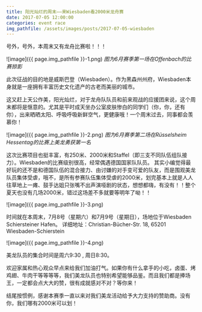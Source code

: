 ```yaml
---
title: 阳光灿烂的周末——来Wiesbaden看2000米龙舟赛
date: 2017-07-05 12:00:00
categories: event race
img_pathfile: /assets/images/posts/2017-07-05-wiesbaden
---
```


号外，号外，本周末又有龙舟比赛啦！！！

![image]({{ page.img_pathfile }}-1.png)
*图为6月赛季第一场在Offenbach的比赛掠影*

此次征战的目的地是威斯巴登（Wiesbaden）。作为黑森州州府，Wiesbaden本身就是一座拥有丰富历史文化遗产的古老而美丽的城市。

这又赶上天公作美，阳光灿烂，对于龙舟队队员和前来观战的应援团来说，这个周末都将是惬意的。尤其是平时成天坐办公室皮肤惨白的同学们（你，你，还有你），出来晒晒太阳、呼吸呼吸新鲜空气，更健康哦！一个周末过去，同事都会羡慕你！

![image]({{ page.img_pathfile }}-2.png)
*图为6月赛季第二场在Rüsselsheim Hessentag的比赛上美龙勇获第一名*

这次比赛项目也挺丰富，有250米、2000米和Staffel（即三支不同队伍组队接力）。Wiesbaden的比赛级别很高，经常偶遇德国国家队队员。
其实小编觉得最好玩的还不是和德国队伍的混合接力、由讨嫌的对手变可爱的队友，而是围观美龙队员集体受虐，哦不，是所有参赛队伍集体受虐的2000米，划完基本上就是人人往草地上一瘫、鼓手达姐只张嘴不出声演哑剧的状态，想想都嗨，有没有！！整个夏天也没有几场2000米，错过这场差不多就要等明年了呦！！


![image]({{ page.img_pathfile }}-3.png)


时间就在本周末，7月8号（星期六）和7月9号（星期日），场地位于Wiesbaden Schiersteiner Hafen。
详细地址：Christian-Bücher-Str. 18, 65201 Wiesbaden-Schierstein


![image]({{ page.img_pathfile }}-4.png)

美龙队员的集合时间是周六9:30 , 周日8:30。

欢迎家属和热心观众早点来给我们加油打气。如果你有什么拿手的小吃，卤蛋、烤鸡翅、牛肉干等等等等，我们美龙队员也特别希望能够品鉴。而且我们都是捧场王，一定都会点大大的赞，很有成就感对不对？等你来！

结尾按惯例，感谢本赛季一直以来对我们美龙活动给予大力支持的赞助商。没有你，我们哪有2000米可以划！
